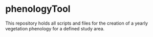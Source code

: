 # phenologyTool
This repository holds all scripts and files for the creation of a yearly vegetation phenology for a defined study area.
